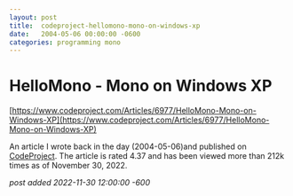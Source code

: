 ```yaml
---
layout:	post
title:	codeproject-hellomono-mono-on-windows-xp
date:	2004-05-06 00:00:00 -0600
categories:	programming mono
---
```


# HelloMono - Mono on Windows XP

[https://www.codeproject.com/Articles/6977/HelloMono-Mono-on-Windows-XP](https://www.codeproject.com/Articles/6977/HelloMono-Mono-on-Windows-XP)

An article I wrote back in the day (2004-05-06)and published on [CodeProject](https://www.codeproject.com/). The article is rated 4.37 and has been viewed more than 212k times as of November 30, 2022.

*post added 2022-11-30 12:00:00 -600*